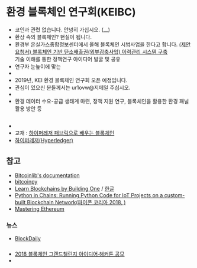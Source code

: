 # 환경 블록체인 연구회(KEIBC)
- 코인과 관련 없습니다. 안녕히 가십시오. (__)
- 환상 속의 블록체인? 현실이 됩니다.
- 환경부 온실가스종합정보센터에서 올해 블록체인 시범사업을 한다고 합니다.
  [(제안요청서) 블록체인 기반 탄소배출권(외부감축사업) 이력관리 시스템 구축](http://www.kisa.or.kr/uploadfile/201812/201812201859051067.hwp)  
기술 이해를 통한 정책연구 아이디어 발굴 및 공유
- 연구자 눈높이에 맞는 
- 
- 2019년, KEI 환경 블록체인 연구회 오픈 예정입니다.  
- 관심이 있으신 분들께서는 ur1ovw@지메일 주십시오.  
- 
- 환경 데이터 수요-공급 생태계 마련, 정책 지원 연구, 블록체인을 활용한 환경 패널 활용 방안 등
## 
- 
- 교재 : [하이퍼레저 패브릭으로 배우는 블록체인](https://jpub.tistory.com/871)
- [하이퍼레저(Hyperledger)](https://www.hyperledger.org/)
## 참고
- [Bitcoinlib's documentation](https://bitcoinlib.readthedocs.io/en/latest/)
- [bitcoinpy](https://github.com/obulpathi/bitcoinpy)
- [Learn Blockchains by Building One](https://hackernoon.com/learn-blockchains-by-building-one-117428612f46) / [한글](https://medium.com/caulink/%ED%8C%8C%EC%9D%B4%EC%8D%AC%EC%9C%BC%EB%A1%9C-%EB%B8%94%EB%A1%9D%EC%B2%B4%EC%9D%B8-%EB%A7%8C%EB%93%A4%EA%B8%B0-part-1-4386dbc735e)
- [Python in Chains: Running Python Code for IoT Projects on a custom-built Blockchain Network(파이콘 코리아 2018, )](https://www.pycon.kr/2018/program/16)
- [Mastering Ethereum](https://github.com/ethereumbook/ethereumbook)
### 뉴스
- [BlockDaily](https://www.blockdaily.com/)
### 
- [2018 블록체인 그랜드챌린지 아이디어∙해커톤 공모](https://www.kisa.or.kr/notice/notice_View.jsp?cPage=1&mode=view&p_No=4&b_No=4&d_No=2204&ST=&SV=)
- 
